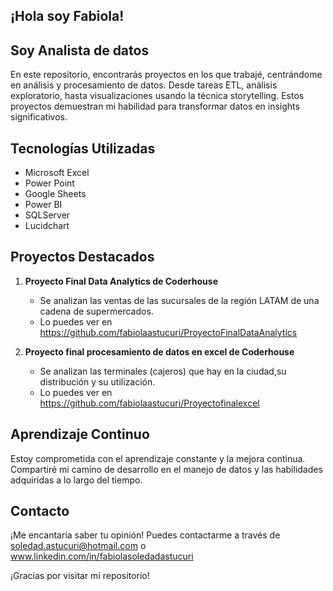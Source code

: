 ## ¡Hola soy Fabiola!

## Soy Analista de datos 
En este repositorio, encontrarás proyectos en los que trabajé, centrándome en análisis y procesamiento de datos. Desde tareas ETL, análisis exploratorio, hasta visualizaciones usando la técnica storytelling.
Estos proyectos demuestran mi habilidad para transformar datos en insights significativos.

## Tecnologías Utilizadas
- Microsoft Excel
- Power Point
- Google Sheets
- Power BI
- SQLServer
- Lucidchart

## Proyectos Destacados
1. **Proyecto Final Data Analytics de Coderhouse**
   - Se analizan las ventas de las sucursales de la región LATAM de una cadena de supermercados.
   - Lo puedes ver en https://github.com/fabiolaastucuri/ProyectoFinalDataAnalytics

2. **Proyecto final procesamiento de datos en excel de Coderhouse**
   - Se analizan las terminales (cajeros) que hay en la ciudad,su distribución y su utilización.
   - Lo puedes ver en https://github.com/fabiolaastucuri/Proyectofinalexcel

## Aprendizaje Continuo
Estoy comprometida con el aprendizaje constante y la mejora continua. 
Compartiré mi camino de desarrollo en el manejo de datos y las habilidades adquiridas a lo largo del tiempo.

## Contacto
¡Me encantaría saber tu opinión! Puedes contactarme a través de 
soledad.astucuri@hotmail.com  o www.linkedin.com/in/fabiolasoledadastucuri

¡Gracias por visitar mi repositorio!

